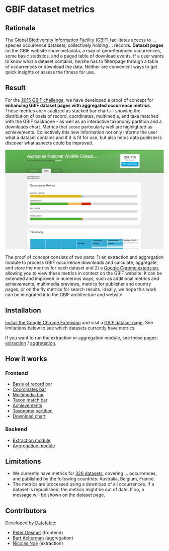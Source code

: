 # GBIF dataset metrics

## Rationale

The [Global Biodiversity Information Facility (GBIF)](http://www.gbif.org) facilitates access to ... species occurrence datasets, collectively holding ... records. **Dataset pages** on the GBIF website show metadata, a map of georeferenced occurrences, some basic statistics, and a paged table of download events. If a user wants to know what a dataset contains, he/she has to filter/page through a table of occurrences or download the data. Neither are convenient ways to get quick insights or assess the fitness for use.

## Result

For the [2015 GBIF challenge](http://gbif.challengepost.com/), we have developed a proof of concept for **enhancing GBIF dataset pages with aggregated occurrence metrics**. These metrics are visualized as stacked bar charts - showing the distribution of basis of record, coordinates, multimedia, and taxa matched with the GBIF backbone - as well as an interactive taxonomy partition and a downloads chart. Metrics that score particularly well are highlighted as achievements. Collectively this new information not only informs the user what a dataset contains and if it is fit for use, but also helps data publishers discover what aspects could be improved.

![Screenshot](documentation/images/screenshot.png)

The proof of concept consists of two parts: 1) an extraction and aggregation module to process GBIF occurrence downloads and calculate, aggregate, and store the metrics for each dataset and 2) a [Google Chrome extension](), allowing you to view these metrics in context on the GBIF website. It can be extended and improved in numerous ways, such as additional metrics and achievements, multimedia previews, metrics for publisher and country pages, or on the fly metrics for search results. Ideally, we hope this work can be integrated into the GBIF architecture and website.

## Installation

[Install the Google Chrome Extension]() and visit a [GBIF dataset page](http://www.gbif.org/dataset/0debafd0-6c8a-11de-8225-b8a03c50a862). See limitations below to see which datasets currently have metrics.

If you want to run the extraction or aggregation module, see these pages: [extraction](extraction_module/README.md) / [aggregation](aggregation_module/README.md).

## How it works

### Frontend

* [Basis of record bar](documentation/basis-of-record-bar.md)
* [Coordinates bar](coordinates-bar.md)
* [Multimedia bar](multimedia-bar.md)
* [Taxon match bar](taxon-match-bar.md)
* [Achievements](achievements.md)
* [Taxonomy partition](taxonomy-partition.md)
* [Download chart](download-chart.md)

### Backend

* [Extraction module](extraction_module/README.md)
* [Aggregation module](aggregation_module/README.md)

## Limitations

* We currently have metrics for [326 datasets](http://www.gbif.org/dataset/search?q=&publishing_country=BE&publishing_country=AU&publishing_country=FR&type=OCCURRENCE), covering ... occurrences, and published by the following countries: Australia, Belgium, France.
* The metrics are processed using a download of all occurrences. If a dataset is republished, the metrics might be out of date. If so, a message will be shown on the dataset page.

## Contributors

Developed by [Datafable](http://datafable.com):

* [Peter Desmet](https://twitter.com/peterdesmet) (frontend)
* [Bart Aelterman](https://twitter.com/bartaelterman) (aggregation)
* [Nicolas Noé](https://twitter.com/niconoe) (extraction)

